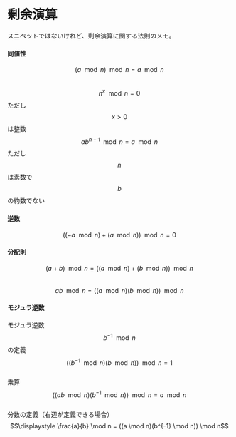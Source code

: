 # 剰余演算

スニペットではないけれど、剰余演算に関する法則のメモ。

#### 同値性

$$(a \mod n) \mod n = a \mod n$$  
$$n^x \mod n = 0$$ただし$$x > 0$$は整数  
$$ab^{n-1} \mod n = a \mod n$$ ただし$$n$$は素数で$$b$$の約数でない

#### 逆数

$$((-a \mod n) + (a \mod n)) \mod n = 0$$

#### 分配則

$$(a + b) \mod n = ((a \mod n) + (b \mod n)) \mod n$$  
$$ab \mod n = ((a \mod n) (b \mod n)) \mod n$$

#### モジュラ逆数

モジュラ逆数$$b^{-1} \mod n$$の定義  
$$((b^{-1} \mod n) (b \mod n)) \mod n = 1$$  
乗算  
$$((ab \mod n) (b^{-1} \mod n)) \mod n = a \mod n$$  
分数の定義（右辺が定義できる場合）  
$$\displaystyle \frac{a}{b} \mod n = ((a \mod n)(b^{-1} \mod n)) \mod n$$



